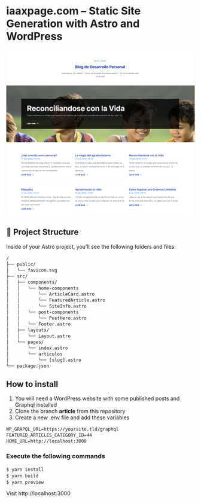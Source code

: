# iaaxpage.com – Static Site Generation with Astro and WordPress



![thumbnail](private/thumbnail.png)


## 🚀 Project Structure

Inside of your Astro project, you'll see the following folders and files:

```
/
├── public/
│   └── favicon.svg
├── src/
│   ├── components/
│   │   └── home-components
│   │       └── ArticleCard.astro
│   │       └── FeaturedArticle.astro
│   │       └── SiteInfo.astro
│   │   └── post-components
│   │       └── PostHero.astro
│   │   └── Footer.astro
│   ├── layouts/
│   │   └── Layout.astro
│   └── pages/
│       └── index.astro
│       └── articulos
│           └── [slug].astro
└── package.json
```

## How to install

1. You will need a WordPress website with some published posts and Graphql installed
2. Clone the branch **article** from this repository
3. Create a new .env file and add these variables

```env
WP_GRAPQL_URL=https://yoursite.tld/graphql
FEATURED_ARTICLES_CATEGORY_ID=44
HOME_URL=http://localhost:3000
```

### Execute the following commands

```bash
$ yarn install
$ yarn build
$ yarn preview 
```

Visit http://localhost:3000

